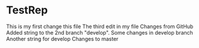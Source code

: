 # TestRep
This is my first change this file
The third edit in my file
Changes from GitHub
Added string to the 2nd branch "develop".
Some changes in develop branch
Another string for develop
Changes to master